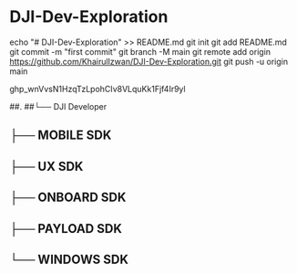 # DJI-Dev-Exploration

echo "# DJI-Dev-Exploration" >> README.md
git init
git add README.md
git commit -m "first commit"
git branch -M main
git remote add origin https://github.com/KhairulIzwan/DJI-Dev-Exploration.git
git push -u origin main

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

##.
##└── DJI Developer
##    ├── MOBILE SDK
##    ├── UX SDK
##    ├── ONBOARD SDK
##    ├── PAYLOAD SDK
##    └── WINDOWS SDK
